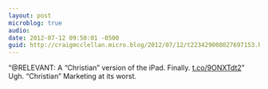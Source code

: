 ```yaml
---
layout: post
microblog: true
audio: 
date: 2012-07-12 09:50:01 -0500
guid: http://craigmcclellan.micro.blog/2012/07/12/t223429008027697153.html
---
```

“@RELEVANT: A “Christian” version of the iPad. Finally. [t.co/9ONXTdt2](http://t.co/9ONXTdt2)” Ugh. “Christian” Marketing at its worst.
